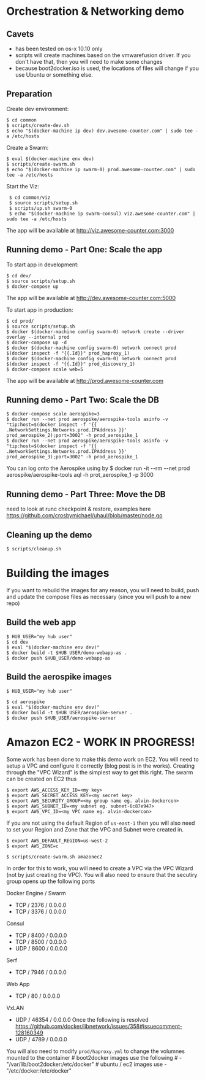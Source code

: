 # Orchestration & Networking demo

## Cavets
* has been tested on os-x 10.10 only
* scripts will create machines based on the vmwarefusion driver. If you don't have that, then you will need to make some changes
* because boot2docker.iso is used, the locations of files will change if you use Ubuntu or something else. 

## Preparation

Create dev environment:

    $ cd common
    $ scripts/create-dev.sh
    $ echo "$(docker-machine ip dev) dev.awesome-counter.com" | sudo tee -a /etc/hosts

Create a Swarm:

    $ eval $(docker-machine env dev)
    $ scripts/create-swarm.sh
    $ echo "$(docker-machine ip swarm-0) prod.awesome-counter.com" | sudo tee -a /etc/hosts

Start the Viz:

     $ cd common/viz
     $ source scripts/setup.sh
     $ scripts/up.sh swarm-0
     $ echo "$(docker-machine ip swarm-consul) viz.awesome-counter.com" | sudo tee -a /etc/hosts

The app will be available at http://viz.awesome-counter.com:3000    

## Running demo - Part One: Scale the app

To start app in development:

    $ cd dev/
    $ source scripts/setup.sh
    $ docker-compose up

The app will be available at http://dev.awesome-counter.com:5000

To start app in production:

    $ cd prod/
    $ source scripts/setup.sh
    $ docker $(docker-machine config swarm-0) network create --driver overlay --internal prod
    $ docker-compose up -d
    $ docker $(docker-machine config swarm-0) network connect prod $(docker inspect -f "{{.Id}}" prod_haproxy_1)
    $ docker $(docker-machine config swarm-0) network connect prod $(docker inspect -f "{{.Id}}" prod_discovery_1)
    $ docker-compose scale web=5

The app will be available at http://prod.awesome-counter.com

## Running demo - Part Two: Scale the DB

    $ docker-compose scale aerospike=3
    $ docker run --net prod aerospike/aerospike-tools asinfo -v "tip:host=$(docker inspect -f '{{ .NetworkSettings.Networks.prod.IPAddress }}' prod_aerospike_2);port=3002" -h prod_aerospike_1
    $ docker run --net prod aerospike/aerospike-tools asinfo -v "tip:host=$(docker inspect -f '{{ .NetworkSettings.Networks.prod.IPAddress }}' prod_aerospike_3);port=3002" -h prod_aerospike_1

 You can log onto the Aerospike using by
    $ docker run -it --rm --net prod aerospike/aerospike-tools aql -h prot_aerospike_1 -p 3000

## Running demo - Part Three: Move the DB
<TBD> need to look at runc checkpoint & restore, examples here https://github.com/crosbymichael/uhaul/blob/master/node.go

## Cleaning up the demo
    $ scripts/cleanup.sh

# Building the images
If you want to rebuild the images for any reason, you will need to build, push and update the compose files as necessary (since you will push to a new repo)

## Build the web app

    $ HUB_USER="my hub user"
    $ cd dev
    $ eval "$(docker-machine env dev)"
    $ docker build -t $HUB_USER/demo-webapp-as .
    $ docker push $HUB_USER/demo-webapp-as

## Build the aerospike images

    $ HUB_USER="my hub user"

    $ cd aerospike
    $ eval "$(docker-machine env dev)"
    $ docker build -t $HUB_USER/aerospike-server .
    $ docker push $HUB_USER/aerospike-server

# Amazon EC2 - WORK IN PROGRESS!
Some work has been done to make this demo work on EC2. You will need to setup a VPC and configure it correctly (blog post is in the works). Creating through the "VPC Wizard" is the simplest way to get this right. The swarm can be created on EC2 thus

    $ export AWS_ACCESS_KEY_ID=<my key>
    $ export AWS_SECRET_ACCESS_KEY=<my secret key>
    $ export AWS_SECURITY_GROUP=<my group name eg. alvin-dockercon>
    $ export AWS_SUBNET_ID=<my subnet eg. subnet-6c87e947>
    $ export AWS_VPC_ID=<my VPC name eg. alvin-dockercon>

If you are not using the default Region of `us-east-1` then you will also need to set your Region and Zone that the VPC and Subnet were created in.

    $ export AWS_DEFAULT_REGION=us-west-2
    $ export AWS_ZONE=c

    $ scripts/create-swarm.sh amazonec2

In order for this to work, you will need to create a VPC via the VPC Wizard (not by just creating the VPC). You will also need to ensure that the secutiry group opens up the following ports

Docker Engine / Swarm
- TCP / 2376 / 0.0.0.0
- TCP / 3376 / 0.0.0.0

Consul
- TCP / 8400 / 0.0.0.0
- TCP / 8500 / 0.0.0.0
- UDP / 8600 / 0.0.0.0

Serf
- TCP / 7946 / 0.0.0.0

Web App
- TCP / 80 / 0.0.0.0

VxLAN
- UDP / 46354 / 0.0.0.0
Once the following is resolved https://github.com/docker/libnetwork/issues/358#issuecomment-128160349 
- UDP / 4789 / 0.0.0.0

You will also need to modify `prod/haproxy.yml` to change the volumnes mounted to the container
     # boot2docker images use the following
     # - "/var/lib/boot2docker:/etc/docker"
     # ubuntu / ec2 images use
     - "/etc/docker:/etc/docker"
